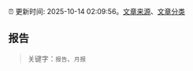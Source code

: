 :alarm_clock: 更新时间: 2025-10-14 02:09:56。[文章来源](/README.md)、[文章分类](/TAGS.md)

## 报告


> 关键字：`报告`、`月报`




